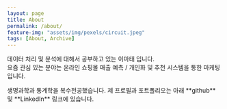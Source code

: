 ```yaml
---
layout: page
title: About
permalink: /about/
feature-img: "assets/img/pexels/circuit.jpeg"
tags: [About, Archive]
---
```


데이터 처리 및 분석에 대해서 공부하고 있는 이마태 입니다.
<br>요즘 관심 있는 분야는 온라인 쇼핑몰 매출 예측 / 개인화 및 추천 시스템을 통한 마케팅입니다.

<p>
  생명과학과 통계학을 복수전공했습니다. 제 프로필과 포트폴리오는 아래 **github** 및 **LinkedIn** 링크에 있습니다.
